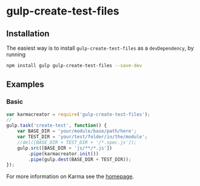 # gulp-create-test-files



## Installation

The easiest way is to install `gulp-create-test-files` as a `devDependency`,
by running

```bash
npm install gulp gulp-create-test-files --save-dev
```


## Examples

### Basic

```javascript
var karmacreator = require('gulp-create-test-files');
//
gulp.task('create-test', function() {
    var BASE_DIR = 'your/module/base/path/here';
    var TEST_DIR = 'your/test/folder/in/the/module';
    //del([BASE_DIR + TEST_DIR + '/*.spec.js']);
    gulp.src([BASE_DIR + 'js/**/*.js'])
        .pipe(karmacreator.init())
        .pipe(gulp.dest(BASE_DIR + TEST_DIR));
});
```



For more information on Karma see the [homepage].


[homepage]: http://karma-runner.github.com
